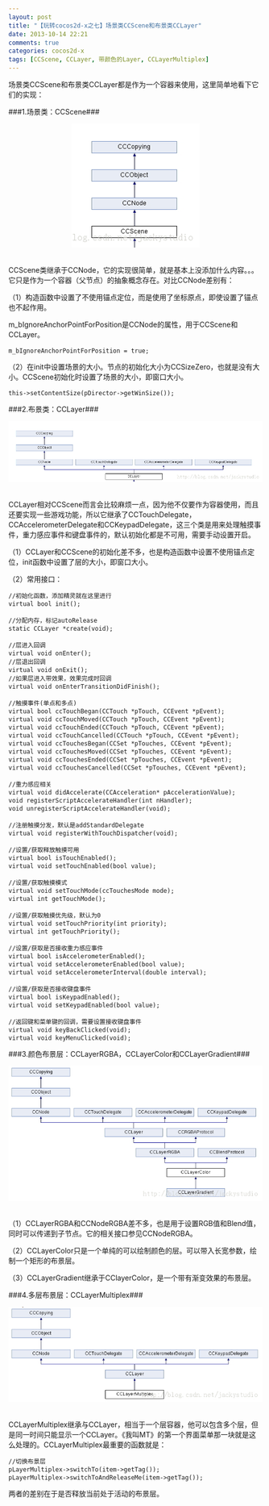 ```yaml
---
layout: post
title: "【玩转cocos2d-x之七】场景类CCScene和布景类CCLayer"
date: 2013-10-14 22:21
comments: true
categories: cocos2d-x
tags: [CCScene, CCLayer, 带颜色的Layer, CCLayerMultiplex]
---
```


场景类CCScene和布景类CCLayer都是作为一个容器来使用，这里简单地看下它们的实现：

###1.场景类：CCScene###

<!-- more -->

<div align="center"><img src="/images/Blog/Play_cocos2dx_07/1.jpg" alt="" border="0" title="CCScene" /><br></br></div>


CCScene类继承于CCNode，它的实现很简单，就是基本上没添加什么内容。。。它只是作为一个容器（父节点）的抽象概念存在。对比CCNode差别有：

（1）构造函数中设置了不使用锚点定位，而是使用了坐标原点，即使设置了锚点也不起作用。

m_bIgnoreAnchorPointForPosition是CCNode的属性，用于CCScene和CCLayer。

	m_bIgnoreAnchorPointForPosition = true;  

（2）在init中设置场景的大小。节点的初始化大小为CCSizeZero，也就是没有大小。CCScene初始化时设置了场景的大小，即窗口大小。

	this->setContentSize(pDirector->getWinSize());  

###2.布景类：CCLayer###

<div align="center"><img src="/images/Blog/Play_cocos2dx_07/2.jpg" alt="" border="0" title="CCLayer" /><br></br></div>

CCLayer相对CCScene而言会比较麻烦一点，因为他不仅要作为容器使用，而且还要实现一些游戏功能，所以它继承了CCTouchDelegate，CCAccelerometerDelegate和CCKeypadDelegate，这三个类是用来处理触摸事件，重力感应事件和键盘事件的，默认初始化都是不可用，需要手动设置开启。

（1）CCLayer和CCScene的初始化差不多，也是构造函数中设置不使用锚点定位，init函数中设置了层的大小，即窗口大小。

（2）常用接口：
 
    //初始化函数，添加精灵就在这里进行  
    virtual bool init();  
      
    //分配内存，标记autoRelease  
    static CCLayer *create(void);  
      
    //层进入回调  
    virtual void onEnter();  
    //层退出回调  
    virtual void onExit();  
    //如果层进入带效果，效果完成时回调  
    virtual void onEnterTransitionDidFinish();  
      
    //触摸事件(单点和多点)  
    virtual bool ccTouchBegan(CCTouch *pTouch, CCEvent *pEvent);  
    virtual void ccTouchMoved(CCTouch *pTouch, CCEvent *pEvent);  
    virtual void ccTouchEnded(CCTouch *pTouch, CCEvent *pEvent);  
    virtual void ccTouchCancelled(CCTouch *pTouch, CCEvent *pEvent);  
    virtual void ccTouchesBegan(CCSet *pTouches, CCEvent *pEvent);  
    virtual void ccTouchesMoved(CCSet *pTouches, CCEvent *pEvent);  
    virtual void ccTouchesEnded(CCSet *pTouches, CCEvent *pEvent);  
    virtual void ccTouchesCancelled(CCSet *pTouches, CCEvent *pEvent);  
      
    //重力感应相关  
    virtual void didAccelerate(CCAcceleration* pAccelerationValue);  
    void registerScriptAccelerateHandler(int nHandler);  
    void unregisterScriptAccelerateHandler(void);  
      
    //注册触摸分发，默认是addStandardDelegate  
    virtual void registerWithTouchDispatcher(void);  
      
    //设置/获取释放触摸可用  
    virtual bool isTouchEnabled();  
    virtual void setTouchEnabled(bool value);  
      
    //设置/获取触摸模式  
    virtual void setTouchMode(ccTouchesMode mode);  
    virtual int getTouchMode();  
      
    //设置/获取触摸优先级，默认为0  
    virtual void setTouchPriority(int priority);  
    virtual int getTouchPriority();  
      
    //设置/获取是否接收重力感应事件  
    virtual bool isAccelerometerEnabled();  
    virtual void setAccelerometerEnabled(bool value);  
    virtual void setAccelerometerInterval(double interval);  
      
    //设置/获取是否接收键盘事件  
    virtual bool isKeypadEnabled();  
    virtual void setKeypadEnabled(bool value);  
      
    //返回键和菜单键的回调，需要设置接收键盘事件  
    virtual void keyBackClicked(void);  
    virtual void keyMenuClicked(void);  

###3.颜色布景层：CCLayerRGBA，CCLayerColor和CCLayerGradient###

<div align="center"><img src="/images/Blog/Play_cocos2dx_07/3.jpg" alt="" border="0" title="颜色布景层" /><br></br></div>

（1）CCLayerRGBA和CCNodeRGBA差不多，也是用于设置RGB值和Blend值，同时可以传递到子节点。它的相关接口参见CCNodeRGBA。

（2）CCLayerColor只是一个单纯的可以绘制颜色的层。可以带入长宽参数，绘制一个矩形的布景层。

（3）CCLayerGradient继承于CClayerColor，是一个带有渐变效果的布景层。

###4.多层布景层：CCLayerMultiplex###

<div align="center"><img src="/images/Blog/Play_cocos2dx_07/4.jpg" alt="" border="0" title="CCLayerMultiplex" /><br></br></div>

CCLayerMultiplex继承与CCLayer，相当于一个层容器，他可以包含多个层，但是同一时间只能显示一个CCLayer。《我叫MT》的第一个界面菜单那一块就是这么处理的。CCLayerMultiplex最重要的函数就是：

    //切换布景层  
    pLayerMultiplex->switchTo(item->getTag());  
    pLayerMultiplex->switchToAndReleaseMe(item->getTag());  

两者的差别在于是否释放当前处于活动的布景层。
